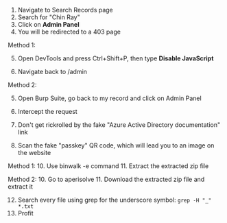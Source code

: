 1. Navigate to Search Records page
2. Search for "Chin Ray"
3. Click on **Admin Panel**
4. You will be redirected to a 403 page

Method 1:

5. Open DevTools and press Ctrl+Shift+P, then type **Disable JavaScript**

6. Navigate back to /admin

Method 2:

5. Open Burp Suite, go back to my record and click on Admin Panel

6. Intercept the request

7. Don't get rickrolled by the fake "Azure Active Directory documentation" link
8. Scan the fake "passkey" QR code, which will lead you to an image on the website

Method 1:
10. Use binwalk -e command
11. Extract the extracted zip file

Method 2:
10. Go to aperisolve
11. Download the extracted zip file and extract it

12. Search every file using grep for the underscore symbol: `grep -H "_" *.txt`
13. Profit
